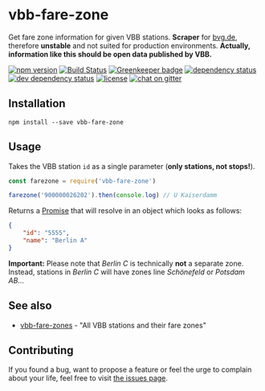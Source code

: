 # vbb-fare-zone

Get fare zone information for given VBB stations. **Scraper** for [bvg.de](https://www.bvg.de), therefore **unstable** and not suited for production environments. **Actually, information like this should be open data published by VBB.**

[![npm version](https://img.shields.io/npm/v/vbb-fare-zone.svg)](https://www.npmjs.com/package/vbb-fare-zone)
[![Build Status](https://travis-ci.org/juliuste/vbb-fare-zone.svg?branch=master)](https://travis-ci.org/juliuste/vbb-fare-zone)
[![Greenkeeper badge](https://badges.greenkeeper.io/juliuste/vbb-fare-zone.svg)](https://greenkeeper.io/)
[![dependency status](https://img.shields.io/david/juliuste/vbb-fare-zone.svg)](https://david-dm.org/juliuste/vbb-fare-zone)
[![dev dependency status](https://img.shields.io/david/dev/juliuste/vbb-fare-zone.svg)](https://david-dm.org/juliuste/vbb-fare-zone#info=devDependencies)
[![license](https://img.shields.io/github/license/juliuste/vbb-fare-zone.svg?style=flat)](LICENSE)
[![chat on gitter](https://badges.gitter.im/juliuste.svg)](https://gitter.im/juliuste)

## Installation

```shell
npm install --save vbb-fare-zone
```

## Usage

Takes the VBB station `id` as a single parameter (**only stations, not stops!**).

```js
const farezone = require('vbb-fare-zone')

farezone('900000026202').then(console.log) // U Kaiserdamm
```

Returns a [Promise](https://developer.mozilla.org/en-US/docs/Web/JavaScript/Reference/Global_Objects/promise) that will resolve in an object which looks as follows:

```json
{
    "id": "5555",
    "name": "Berlin A"
}
```

**Important:** Please note that *Berlin C* is technically **not** a separate zone. Instead, stations in *Berlin C* will have zones line *Schönefeld* or *Potsdam AB*…

## See also

- [vbb-fare-zones](https://github.com/derhuerst/vbb-fare-zones) - "All VBB stations and their fare zones"

## Contributing

If you found a bug, want to propose a feature or feel the urge to complain about your life, feel free to visit [the issues page](https://github.com/juliuste/vbb-fare-zone/issues).
